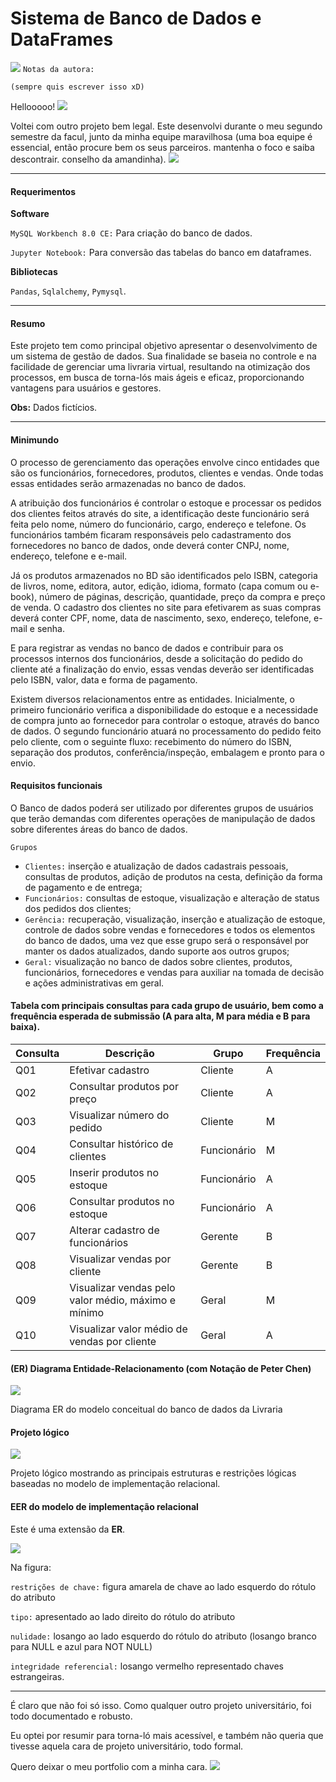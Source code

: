 # Sistema de Banco de Dados e DataFrames

 ![](https://64.media.tumblr.com/a287933b4201da86ceebe5d693158a89/tumblr_inline_p7j39fqgoz1qgg3e5_75sq.gifv) `Notas da autora: `

`(sempre quis escrever isso xD)`

Hellooooo! ![](https://64.media.tumblr.com/d6cf1ccb802887989d48db3100906e27/tumblr_inline_p7j3achp5x1qgg3e5_75sq.gifv)

Voltei com outro projeto bem legal. Este desenvolvi durante o meu segundo semestre da facul, junto da minha equipe maravilhosa (uma boa equipe é essencial, então procure bem os seus parceiros. mantenha o foco e saiba descontrair. conselho da amandinha). ![](https://64.media.tumblr.com/55e062b0c5976f5a55236d046911532f/tumblr_inline_p81vs67K7X1qgg3e5_75sq.gifv)

------

#### Requerimentos

**Software**

`MySQL Workbench 8.0 CE:` Para criação do banco de dados.

`Jupyter Notebook:` Para conversão das tabelas do banco em dataframes.

**Bibliotecas** 

`Pandas`, `Sqlalchemy`, `Pymysql`.

------

#### Resumo

Este projeto tem como principal objetivo apresentar o desenvolvimento de um sistema de gestão de dados. Sua finalidade se baseia no controle e na facilidade de gerenciar uma livraria virtual, resultando na otimização dos processos, em busca de torna-lós mais ágeis e eficaz, proporcionando vantagens para usuários e gestores.

**Obs:** Dados fictícios.

------

#### Minimundo

O processo de gerenciamento das operações envolve cinco entidades que são os funcionários, fornecedores, produtos, clientes e vendas. Onde todas essas entidades serão armazenadas no banco de dados.

A atribuição dos funcionários é controlar o estoque e processar os pedidos dos clientes feitos através do site, a identificação deste funcionário será feita pelo nome, número do funcionário, cargo, endereço e telefone. Os funcionários também ficaram responsáveis pelo cadastramento dos fornecedores no banco de dados, onde deverá conter CNPJ, nome, endereço, telefone e e-mail. 

Já os produtos armazenados no BD são identificados pelo ISBN, categoria de livros, nome, editora, autor, edição, idioma, formato (capa comum ou e-book), número de páginas, descrição, quantidade, preço da compra e preço de venda. O cadastro dos clientes no site para efetivarem as suas compras deverá conter CPF, nome, data de nascimento, sexo, endereço, telefone, e-mail e senha. 

E para registrar as vendas no banco de dados e contribuir para os processos internos dos funcionários, desde a solicitação do pedido do cliente até a finalização do envio, essas vendas deverão ser identificadas pelo ISBN, valor, data e forma de pagamento.

Existem diversos relacionamentos entre as entidades. Inicialmente, o primeiro funcionário verifica a disponibilidade do estoque e a necessidade de compra junto ao fornecedor para controlar o estoque, através do banco de dados. O segundo funcionário atuará no processamento do pedido feito pelo cliente, com o seguinte fluxo: recebimento do número do ISBN, separação dos produtos, conferência/inspeção, embalagem e pronto para o envio.

#### Requisitos funcionais

O Banco de dados poderá ser utilizado por diferentes grupos de usuários que terão demandas com diferentes operações de manipulação de dados sobre diferentes áreas do banco de dados.

`Grupos`

- `Clientes:` inserção e atualização de dados cadastrais pessoais, consultas de produtos, adição de produtos na cesta, definição da forma de pagamento e de entrega;
- `Funcionários:` consultas de estoque, visualização e alteração de status dos pedidos dos clientes;
- `Gerência:` recuperação, visualização, inserção e atualização de estoque, controle de dados sobre vendas e fornecedores e todos os elementos do banco de dados, uma vez que esse grupo será o responsável por manter os dados atualizados, dando suporte aos outros grupos;
- `Geral:` visualização no banco de dados sobre clientes, produtos, funcionários, fornecedores e vendas para auxiliar na tomada de decisão e ações administrativas em geral.

#### Tabela com principais consultas para cada grupo de usuário, bem como a frequência esperada de submissão (A para alta, M para média e B para baixa).

| Consulta | Descrição                                           | Grupo       | Frequência |
| -------- | --------------------------------------------------- | ----------- | ---------- |
| Q01      | Efetivar cadastro                                   | Cliente     | A          |
| Q02      | Consultar produtos por preço                        | Cliente     | A          |
| Q03      | Visualizar número do pedido                         | Cliente     | M          |
| Q04      | Consultar histórico de clientes                     | Funcionário | M          |
| Q05      | Inserir produtos no estoque                         | Funcionário | A          |
| Q06      | Consultar produtos no estoque                       | Funcionário | A          |
| Q07      | Alterar cadastro de funcionários                    | Gerente     | B          |
| Q08      | Visualizar vendas por cliente                       | Gerente     | B          |
| Q09      | Visualizar vendas pelo valor médio, máximo e mínimo | Geral       | M          |
| Q10      | Visualizar valor médio de vendas por cliente        | Geral       | A          |

#### (ER) Diagrama Entidade-Relacionamento (com Notação de Peter Chen)

![](C:\Users\amand\Downloads\etr.png)

Diagrama ER do modelo conceitual do banco de dados da Livraria

#### Projeto lógico

![](C:\Users\amand\Desktop\Screenshot_4_waifu2x_art_noise3_scale_tta_1.png)

Projeto lógico mostrando as principais estruturas e restrições lógicas baseadas no modelo de implementação relacional.

#### EER do modelo de implementação relacional

Este é uma extensão da **ER**.

![](C:\Users\amand\Desktop\Screenshot_5_waifu2x_art_noise3_scale_tta_1.png)

Na figura:

`restrições de chave:` figura amarela de chave ao lado esquerdo do rótulo do atributo

`tipo:` apresentado ao lado direito do rótulo do atributo

`nulidade:` losango ao lado esquerdo do rótulo do atributo (losango branco para NULL e azul para NOT NULL)

`integridade referencial:` losango vermelho representado chaves estrangeiras.

------

É claro que não foi só isso. Como qualquer outro projeto universitário, foi todo documentado e robusto. 

Eu optei por resumir para torna-ló mais acessível, e também não queria que tivesse aquela cara de projeto universitário, todo formal.

Quero deixar o meu portfolio com a minha cara. ![](https://64.media.tumblr.com/dc6536ee860ed5696f546466e1f2bace/tumblr_inline_p81vs6OADE1qgg3e5_75sq.gifv)
